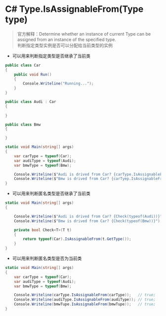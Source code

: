 # C# Type.IsAssignableFrom(Type type)

> 官方解释：Determine whether an instance of current Type can be assigned from an instance of the specified type.   
判断指定类型实例是否可以分配给当前类型的实例

* 可以用来判断指定类型是否继承了当前类  
```C#
public class Car
{
    public void Run()
    {
        Console.Writeline("Running...");
    }
}

public class Audi : Car
{
    
}

public class Bmw
{

}

static void Main(string[] args)
{
    var carType = typeof(Car);
    var audiType = typeof(Audi);
    var bmwType = typeof(Bmw);

    Console.Writeline($"Audi is drived from Car? {carType.IsAssignableFrom(audiType)}");  // true;
    Console.Writeline($"Bmw is drived from Car? {carTyep.IsAssignableFrom(bmwType)}")   // false;
}
```

* 可以用来判断匿名类型是否继承了当前类
```C#
static void Main(string[] args)
{

    Console.Writeline($"Audi is drived from Car? {Check(typeof(Audi))}");   // true;
    Console.Writeline($"Bmw is drived from Car? {Check(typeof(Bmw))}");    // false;

    private bool Check<T>(T t)
    {
        return typeof(Car).IsAssignableFrom(t.GetType());
    }
}
```
* 可以用来判断匿名类型是否为当前类
```c#
static void Main(string[] args)
{
    var carType = typeof(Car);
    var audiType = typeof(Audi);
    var bmwType = typeof(Bmw);

    Console.Writeline(carType.IsAssignableFrom(carType));   // true;
    Console.Writeline(audiType.IsAssignableFrom(audiType)); // true;
    Console.Writeline(bmwTupe.IsAssignableFrom(bmwTupe));   // true;
}
```
